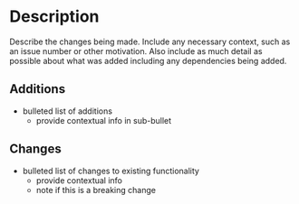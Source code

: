 # Description

Describe the changes being made.  Include any necessary context, such as an issue number or other motivation.  Also include as much detail as possible about what was added including any dependencies being added.

## Additions
- bulleted list of additions
  - provide contextual info in sub-bullet

## Changes
- bulleted list of changes to existing functionality
  - provide contextual info
  - note if this is a breaking change
